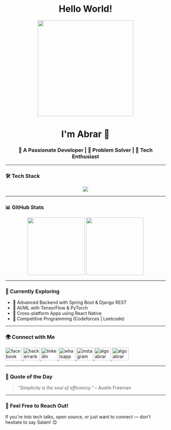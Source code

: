 <div align="center">
  <h1>Hello World!</h1>
</div>
<div align="center">
  <img src="https://github.com/AlgoAbrar/AlgoAbrar/raw/main/Assalam%20Mualaikum.gif" height="300" />
  <h1>I'm Abrar 👋</h1>
  <h3>🚀 A Passionate Developer | 🎯 Problem Solver | 🎨 Tech Enthusiast</h3>
</div>

---

### 🛠️ Tech Stack

<div align="center">
  
  <img src="https://skillicons.dev/icons?i=python,java,c,cpp,js,ts,react,nodejs,express,django,spring,tailwindcss,bootstrap,heroku,netlify,git,github,postgres,mysql,sqlite,opencv,pytorch,tensorflow,matlab,ubuntu,html,css,jquery" />
  
</div>

---

### 📊 GitHub Stats

<div align="center">
  <img src="https://github-readme-stats.vercel.app/api?username=AlgoAbrar&show_icons=true&theme=dracula&hide_border=false&count_private=true" height="180" />
  <img src="https://github-readme-stats.vercel.app/api/top-langs/?username=AlgoAbrar&layout=compact&langs_count=10&theme=dracula&hide_border=false" height="180" />
</div>

---

### 🧠 Currently Exploring

- 💼 Advanced Backend with Spring Boot & Django REST
- 🧠 AI/ML with TensorFlow & PyTorch
- 📱 Cross-platform Apps using React Native
- 🚀 Competitive Programming (Codeforces | Leetcode)

---

### 🌍 Connect with Me

<div align="left">
  <a href="https://www.facebook.com/AbrarRhyme.io" target="_blank">
    <img src="https://raw.githubusercontent.com/maurodesouza/profile-readme-generator/master/src/assets/icons/social/facebook/default.svg" width="52" height="40" alt="facebook logo"  />
  </a>
  <a href="https://www.hackerrank.com/profile/AlgoAbrar" target="_blank">
    <img src="https://raw.githubusercontent.com/maurodesouza/profile-readme-generator/master/src/assets/icons/social/hackerrank/default.svg" width="52" height="40" alt="hackerrank logo"  />
  </a>
  <a href="https://www.linkedin.com/in/saiyedulabrar/" target="_blank">
    <img src="https://raw.githubusercontent.com/maurodesouza/profile-readme-generator/master/src/assets/icons/social/linkedin/default.svg" width="52" height="40" alt="linkedin logo"  />
  </a>
  <a href="https://wa.me/qr/WXPADZVHIG4IF1 " target="_blank">
    <img src="https://raw.githubusercontent.com/maurodesouza/profile-readme-generator/master/src/assets/icons/social/whatsapp/default.svg" width="52" height="40" alt="whatsapp logo"  />
  </a>
  <a href="https://www.instagram.com/abrarrhyme/" target="_blank">
    <img src="https://raw.githubusercontent.com/maurodesouza/profile-readme-generator/master/src/assets/icons/social/instagram/default.svg" width="52" height="40" alt="instagram logo"  />
  </a>
  <a href="https://codeforces.com/profile/algoabrar" target="blank">
    <img src="https://raw.githubusercontent.com/rahuldkjain/github-profile-readme-generator/master/src/images/icons/Social/codeforces.svg" alt="algoabrar" width="52" height="40" />
  </a>
  <a href="https://www.leetcode.com/algoabrar" target="blank"><img  src="https://raw.githubusercontent.com/rahuldkjain/github-profile-readme-generator/master/src/images/icons/Social/leet-code.svg" alt="algoabrar" width="52" height="40" />
  </a>

</div>

---

### 🎯 Quote of the Day

> *“Simplicity is the soul of efficiency.”* – Austin Freeman

---

### 💬 Feel Free to Reach Out!

If you're into tech talks, open source, or just want to connect — don't hesitate to say Salam! 😊

